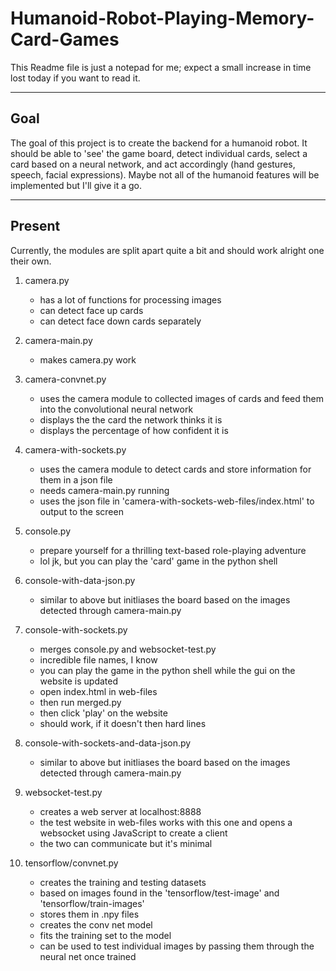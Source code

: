 # Humanoid-Robot-Playing-Memory-Card-Games

This Readme file is just a notepad for me; expect a small increase in time lost today if you want to read it.

---

## Goal
The goal of this project is to create the backend for a humanoid robot. It should be able to 'see' the game board, detect individual cards, select a card based on a neural network, and act accordingly (hand gestures, speech, facial expressions).
Maybe not all of the humanoid features will be implemented but I'll give it a go.

---

## Present
Currently, the modules are split apart quite a bit and should work alright one their own.
1. camera.py
	+ has a lot of functions for processing images
	+ can detect face up cards
	+ can detect face down cards separately
	
2. camera-main.py
	+ makes camera.py work
	
3. camera-convnet.py
	+ uses the camera module to collected images of cards and feed them into the convolutional neural network
	+ displays the the card the network thinks it is 
	+ displays the percentage of how confident it is

4. camera-with-sockets.py
	+ uses the camera module to detect cards and store information for them in a json file
	+ needs camera-main.py running 
	+ uses the json file in 'camera-with-sockets-web-files/index.html' to output to the screen

5. console.py
	+ prepare yourself for a thrilling text-based role-playing adventure
	+ lol jk, but you can play the 'card' game in the python shell

6. console-with-data-json.py
	+  similar to above but initliases the board based on the images detected through camera-main.py

7. console-with-sockets.py
	+ merges console.py and websocket-test.py
	+ incredible file names, I know
	+ you can play the game in the python shell while the gui on the website is updated
	+ open index.html in web-files 
	+ then run merged.py
	+ then click 'play' on the website
	+ should work, if it doesn't then hard lines
	
8. console-with-sockets-and-data-json.py
	+ similar to above but initliases the board based on the images detected through camera-main.py
	
9. websocket-test.py
	+ creates a web server at localhost:8888
	+ the test website in web-files works with this one and opens a websocket using JavaScript to create a client
	+ the two can communicate but it's minimal
	
10. tensorflow/convnet.py
	+ creates the training and testing datasets 
	+ based on images found in the 'tensorflow/test-image' and 'tensorflow/train-images'
	+ stores them in .npy files
	+ creates the conv net model
	+ fits the training set to the model
	+ can be used to test individual images by passing them through the neural net once trained
